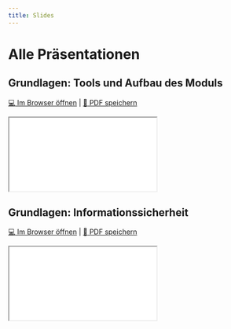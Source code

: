 ```yaml
---
title: Slides
---
```


# Alle Präsentationen

## Grundlagen: Tools und Aufbau des Moduls

[:computer: Im Browser öffnen](pathname:///slides/grundlagen) | [:floppy_disk: PDF speichern](pathname:///slides/grundlagen)

<iframe src="/bbzbl-modul-231/slides//grundlagen"></iframe>

## Grundlagen: Informationssicherheit

[:computer: Im Browser öffnen](pathname:///slides/informationssicherheit) | [:floppy_disk: PDF speichern](pathname:///slides/informationssicherheit)

<iframe src="/bbzbl-modul-231/slides/informationssicherheit"></iframe>
